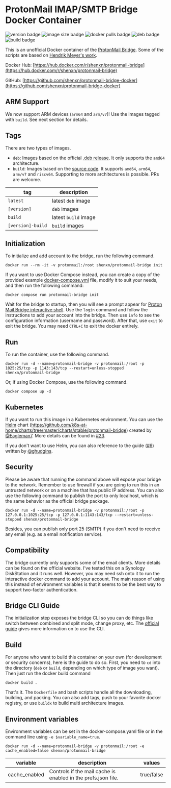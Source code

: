 # ProtonMail IMAP/SMTP Bridge Docker Container

![version badge](https://img.shields.io/docker/v/shenxn/protonmail-bridge)
![image size badge](https://img.shields.io/docker/image-size/shenxn/protonmail-bridge/build)
![docker pulls badge](https://img.shields.io/docker/pulls/shenxn/protonmail-bridge)
![deb badge](https://github.com/shenxn/protonmail-bridge-docker/workflows/pack%20from%20deb/badge.svg)
![build badge](https://github.com/shenxn/protonmail-bridge-docker/workflows/build%20from%20source/badge.svg)

This is an unofficial Docker container of the [ProtonMail Bridge](https://protonmail.com/bridge/). Some of the scripts are based on [Hendrik Meyer's work](https://gitlab.com/T4cC0re/protonmail-bridge-docker).

Docker Hub: [https://hub.docker.com/r/shenxn/protonmail-bridge](https://hub.docker.com/r/shenxn/protonmail-bridge)

GitHub: [https://github.com/shenxn/protonmail-bridge-docker](https://github.com/shenxn/protonmail-bridge-docker)

## ARM Support

We now support ARM devices (`arm64` and `arm/v7`)! Use the images tagged with `build`. See next section for details.

## Tags

There are two types of images.
 - `deb`: Images based on the official [.deb release](https://protonmail.com/bridge/install). It only supports the `amd64` architecture.
 - `build`: Images based on the [source code](https://github.com/ProtonMail/proton-bridge). It supports `amd64`, `arm64`, `arm/v7` and `riscv64`. Supporting to more architectures is possible. PRs are welcome.

tag | description
 -- | --
`latest` | latest `deb` image
`[version]` | `deb` images
`build` | latest `build` image
`[version]-build` | `build` images

## Initialization

To initialize and add account to the bridge, run the following command.

```
docker run --rm -it -v protonmail:/root shenxn/protonmail-bridge init
```

If you want to use Docker Compose instead, you can create a copy of the provided example [docker-compose.yml](docker-compose.yml) file, modify it to suit your needs, and then run the following command:

```
docker compose run protonmail-bridge init
```

Wait for the bridge to startup, then you will see a prompt appear for [Proton Mail Bridge interactive shell](https://proton.me/support/bridge-cli-guide). Use the `login` command and follow the instructions to add your account into the bridge. Then use `info` to see the configuration information (username and password). After that, use `exit` to exit the bridge. You may need `CTRL+C` to exit the docker entirely.

## Run

To run the container, use the following command.

```
docker run -d --name=protonmail-bridge -v protonmail:/root -p 1025:25/tcp -p 1143:143/tcp --restart=unless-stopped shenxn/protonmail-bridge
```

Or, if using Docker Compose, use the following command.

```
docker compose up -d
```

## Kubernetes

If you want to run this image in a Kubernetes environment. You can use the [Helm](https://helm.sh/) chart (https://github.com/k8s-at-home/charts/tree/master/charts/stable/protonmail-bridge) created by [@Eagleman7](https://github.com/Eagleman7). More details can be found in [#23](https://github.com/shenxn/protonmail-bridge-docker/issues/23).

If you don't want to use Helm, you can also reference to the guide ([#6](https://github.com/shenxn/protonmail-bridge-docker/issues/6)) written by [@ghudgins](https://github.com/ghudgins).

## Security

Please be aware that running the command above will expose your bridge to the network. Remember to use firewall if you are going to run this in an untrusted network or on a machine that has public IP address. You can also use the following command to publish the port to only localhost, which is the same behavior as the official bridge package.

```
docker run -d --name=protonmail-bridge -v protonmail:/root -p 127.0.0.1:1025:25/tcp -p 127.0.0.1:1143:143/tcp --restart=unless-stopped shenxn/protonmail-bridge
```

Besides, you can publish only port 25 (SMTP) if you don't need to receive any email (e.g. as a email notification service).

## Compatibility

The bridge currently only supports some of the email clients. More details can be found on the official website. I've tested this on a Synology DiskStation and it runs well. However, you may need ssh onto it to run the interactive docker command to add your account. The main reason of using this instead of environment variables is that it seems to be the best way to support two-factor authentication.

## Bridge CLI Guide

The initialization step exposes the bridge CLI so you can do things like switch between combined and split mode, change proxy, etc. The [official guide](https://protonmail.com/support/knowledge-base/bridge-cli-guide/) gives more information on to use the CLI.

## Build

For anyone who want to build this container on your own (for development or security concerns), here is the guide to do so. First, you need to `cd` into the directory (`deb` or `build`, depending on which type of image you want). Then just run the docker build command
```
docker build .
```

That's it. The `Dockerfile` and bash scripts handle all the downloading, building, and packing. You can also add tags, push to your favorite docker registry, or use `buildx` to build multi architecture images.

## Environment variables
Environment variables can be set in the docker-compose.yaml file or in the command line using `-e $variable_name=true`.
```
docker run -d --name=protonmail-bridge -v protonmail:/root -e cache_enabled=false shenxn/protonmail-bridge
```

**variable**|**description**|**values**
-- | -- | --
cache_enabled|Controls if the mail cache is enabled in the prefs.json file.|true/false

